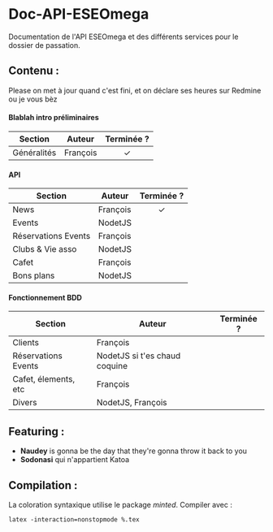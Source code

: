 # Doc-API-ESEOmega
Documentation de l'API ESEOmega et des différents services pour le dossier de passation.

## Contenu :

Please on met à jour quand c'est fini, et on déclare ses heures sur Redmine ou je vous bèz

#### Blablah intro préliminaires

Section | Auteur | Terminée ?
--- | --- | :---:
Généralités | François | ✓

#### API

Section | Auteur | Terminée ?
--- | --- | :---:
News | François | ✓
Events | NodetJS | 
Réservations Events | François | 
Clubs & Vie asso | NodetJS | 
Cafet | François | 
Bons plans | NodetJS | 

#### Fonctionnement BDD

Section | Auteur | Terminée ?
--- | --- | :---:
Clients | François | 
Réservations Events | NodetJS si t'es chaud coquine | 
Cafet, élements, etc | François | 
Divers | NodetJS, François | 

## Featuring :

- **Naudey** is gonna be the day that they're gonna throw it back to you
- **Sodonasi** qui n'appartient Katoa

## Compilation :

La coloration syntaxique utilise le package *minted*. Compiler avec :

`latex -interaction=nonstopmode %.tex`
